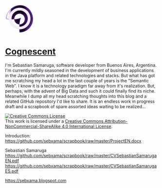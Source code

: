 ![alt text](https://github.com/sebxama/scrapbook/raw/master/photo.png "Cognescent") 

[<h1>Cognescent</h1>](https://github.com/users/sebxama/projects/1)

I'm Sebastian Samaruga, software developer from Buenos Aires, Argentina. I'm currently mildly seasoned in the development of business applications in the Java platform and related technologies and stacks.
But what has got me scratching my head a lot in the last couple of years is the "Semantic Web". I know it is a technology paradigm far away from it's realization. But, perhaps, with the advent of Big Data and such it could finally find its niche.
Meanwhile I dump all my head scratching thoughts into this blog and a related GitHub repository I'd like to share. It is an endless work in progress draft and a scrapbook of spare assorted ideas waiting to be realized...

<a rel="license" href="http://creativecommons.org/licenses/by-nc-sa/4.0/"><img alt="Creative Commons License" style="border-width:0" src="https://i.creativecommons.org/l/by-nc-sa/4.0/88x31.png" /></a><br />This work is licensed under a <a rel="license" href="http://creativecommons.org/licenses/by-nc-sa/4.0/">Creative Commons Attribution-NonCommercial-ShareAlike 4.0 International License</a>.

Introduction:
https://github.com/sebxama/scrapbook/raw/master/ProjectEN.docx

Sebastian Samaruga
https://github.com/sebxama/scrapbook/raw/master/CVSebastianSamarugaEN.pdf
https://github.com/sebxama/scrapbook/raw/master/CVSebastianSamarugaES.pdf

https://sebxama.blogspot.com
